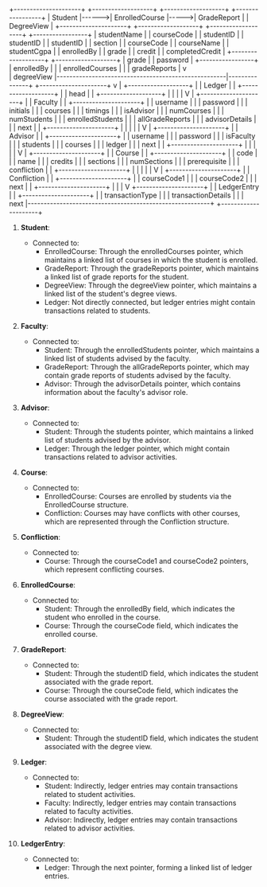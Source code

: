 
+---------------------+       +-------------------+      +-------------------+      +-----------------+
|      Student        |------>|   EnrolledCourse  |----->|   GradeReport     |      |   DegreeView    |
+---------------------+       +-------------------+      +-------------------+      +-----------------+
| studentName         |       | courseCode        |      | studentID         |      | studentID       |
| studentID           |       | section           |      | courseCode        |      | courseName      |
| studentCgpa         |       | enrolledBy        |      | grade             |      | credit          |
| completedCredit     |       +-------------------+      +-------------------+      | grade           |
| password            |                                                             +-----------------+
| enrolledBy          |                                                                     |
| enrolledCourses     |                                                                     |
| gradeReports        |                                                                     v                                                                     
| degreeView          |-----------------------------------------------------|---------------+
+---------------------+                                                     v
          |                                                       +-------------------+
          |                                                       |      Ledger       |
          |                                                       +-------------------+
          |                                                       | head              |
          |                                                       +-------------------+
          |                                                                     |
          |                                                                     |
          V                                                                     |
+---------------------+                                                         |
|      Faculty        |                                                         |
+---------------------+                                                         |
| username            |                                                         |
| password            |                                                         |
| initials            |                                                         |
| courses             |                                                         |
| timings             |                                                         |
| isAdvisor           |                                                         |
| numCourses          |                                                         |
| numStudents         |                                                         |
| enrolledStudents    |                                                         |
| allGradeReports     |                                                         |
| advisorDetails      |                                                         |
| next                |                                                         |
+---------------------+                                                         |
          |                                                                     |
          |                                                                     |
          V                                                                     |
+---------------------+                                                         |
|      Advisor        |                                                         |
+---------------------+                                                         |
| username            |                                                         |
| password            |                                                         |
| isFaculty           |                                                         |
| students            |                                                         |
| courses             |                                                         |
| ledger              |                                                         |
| next                |                                                         |
+---------------------+                                                         |
          |                                                                     |
          |                                                                     |
          V                                                                     |
+---------------------+                                                         |
|      Course         |                                                         |
+---------------------+                                                         |
| code                |                                                         |
| name                |                                                         |
| credits             |                                                         |
| sections            |                                                         |
| numSections         |                                                         |
| prerequisite        |                                                         |
| confliction         |                                                         |
+---------------------+                                                         |
          |                                                                     |
          |                                                                     |
          V                                                                     |
+---------------------+                                                         |
|    Confliction      |                                                         |
+---------------------+                                                         |
| courseCode1         |                                                         |
| courseCode2         |                                                         |
| next                |                                                         |
+---------------------+                                                         |
                                                                                |
                                                                                |
                                                                                V
+---------------------+                                                         |
|   LedgerEntry       |                                                         |
+---------------------+                                                         |
| transactionType     |                                                         |
| transactionDetails  |                                                         |
| next                |---------------------------------------------------------+
+---------------------+



1. **Student**:
   - Connected to:
     - EnrolledCourse: Through the enrolledCourses pointer, which maintains a linked list of courses in which the student is enrolled.
     - GradeReport: Through the gradeReports pointer, which maintains a linked list of grade reports for the student.
     - DegreeView: Through the degreeView pointer, which maintains a linked list of the student's degree views.
     - Ledger: Not directly connected, but ledger entries might contain transactions related to students.

2. **Faculty**:
   - Connected to:
     - Student: Through the enrolledStudents pointer, which maintains a linked list of students advised by the faculty.
     - GradeReport: Through the allGradeReports pointer, which may contain grade reports of students advised by the faculty.
     - Advisor: Through the advisorDetails pointer, which contains information about the faculty's advisor role.

3. **Advisor**:
   - Connected to:
     - Student: Through the students pointer, which maintains a linked list of students advised by the advisor.
     - Ledger: Through the ledger pointer, which might contain transactions related to advisor activities.

4. **Course**:
   - Connected to:
     - EnrolledCourse: Courses are enrolled by students via the EnrolledCourse structure.
     - Confliction: Courses may have conflicts with other courses, which are represented through the Confliction structure.

5. **Confliction**:
   - Connected to:
     - Course: Through the courseCode1 and courseCode2 pointers, which represent conflicting courses.

6. **EnrolledCourse**:
   - Connected to:
     - Student: Through the enrolledBy field, which indicates the student who enrolled in the course.
     - Course: Through the courseCode field, which indicates the enrolled course.

7. **GradeReport**:
   - Connected to:
     - Student: Through the studentID field, which indicates the student associated with the grade report.
     - Course: Through the courseCode field, which indicates the course associated with the grade report.

8. **DegreeView**:
   - Connected to:
     - Student: Through the studentID field, which indicates the student associated with the degree view.

9. **Ledger**:
   - Connected to:
     - Student: Indirectly, ledger entries may contain transactions related to student activities.
     - Faculty: Indirectly, ledger entries may contain transactions related to faculty activities.
     - Advisor: Indirectly, ledger entries may contain transactions related to advisor activities.

10. **LedgerEntry**:
    - Connected to:
      - Ledger: Through the next pointer, forming a linked list of ledger entries.
